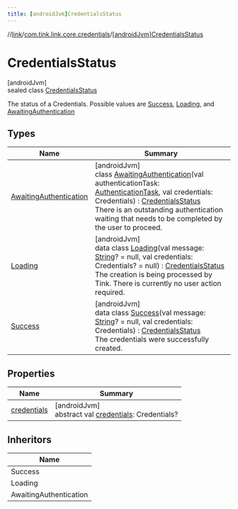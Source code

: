 ```yaml
---
title: [androidJvm]CredentialsStatus
---
```

//[link](../../../index.html)/[com.tink.link.core.credentials](../index.html)/[[androidJvm]CredentialsStatus](index.html)



# CredentialsStatus



[androidJvm]\
sealed class [CredentialsStatus](index.html)

The status of a Credentials. Possible values are [Success](-success/index.html), [Loading](-loading/index.html), and [AwaitingAuthentication](-awaiting-authentication/index.html)



## Types


| Name | Summary |
|---|---|
| [AwaitingAuthentication](-awaiting-authentication/index.html) | [androidJvm]<br>class [AwaitingAuthentication](-awaiting-authentication/index.html)(val authenticationTask: [AuthenticationTask](../../com.tink.link.authentication/[android-jvm]-authentication-task/index.html), val credentials: Credentials) : [CredentialsStatus](index.html)<br>There is an outstanding authentication waiting that needs to be completed by the user to proceed. |
| [Loading](-loading/index.html) | [androidJvm]<br>data class [Loading](-loading/index.html)(val message: [String](https://kotlinlang.org/api/latest/jvm/stdlib/kotlin/-string/index.html)? = null, val credentials: Credentials? = null) : [CredentialsStatus](index.html)<br>The creation is being processed by Tink. There is currently no user action required. |
| [Success](-success/index.html) | [androidJvm]<br>data class [Success](-success/index.html)(val message: [String](https://kotlinlang.org/api/latest/jvm/stdlib/kotlin/-string/index.html)? = null, val credentials: Credentials) : [CredentialsStatus](index.html)<br>The credentials were successfully created. |


## Properties


| Name | Summary |
|---|---|
| [credentials](credentials.html) | [androidJvm]<br>abstract val [credentials](credentials.html): Credentials? |


## Inheritors


| Name |
|---|
| Success |
| Loading |
| AwaitingAuthentication |

